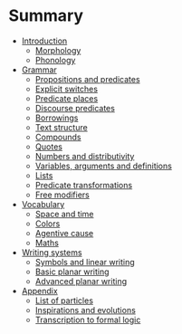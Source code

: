 # Summary

- [Introduction](chapters/1-0.md)
  - [Morphology](chapters/1-1.md)
  - [Phonology](chapters/1-2.md)
- [Grammar]()
  - [Propositions and predicates](chapters/2-1.md)
  - [Explicit switches](chapters/2-2.md)
  - [Predicate places](chapters/2-3.md)
  - [Discourse predicates](chapters/2-4.md)
  - [Borrowings](chapters/2-5.md)
  - [Text structure](chapters/2-6.md)
  - [Compounds](chapters/2-7.md)
  - [Quotes](chapters/2-8.md)
  - [Numbers and distributivity]()
  - [Variables, arguments and definitions]()
  - [Lists]()
  - [Predicate transformations]()
  - [Free modifiers]()
- [Vocabulary]()
  - [Space and time]()
  - [Colors]()
  - [Agentive cause]()
  - [Maths]()
- [Writing systems]()
  - [Symbols and linear writing]()
  - [Basic planar writing]()
  - [Advanced planar writing]()
- [Appendix]()
  - [List of particles]()
  - [Inspirations and evolutions]()
  - [Transcription to formal logic]()